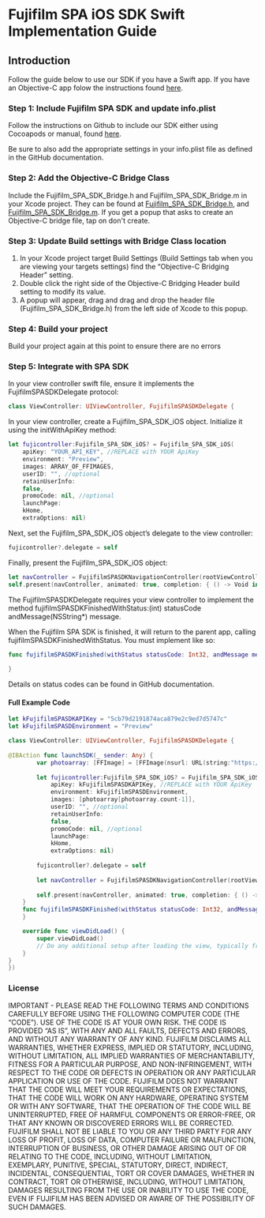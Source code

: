 # Fujifilm SPA iOS SDK Swift Implementation Guide

## Introduction
Follow the guide below to use our SDK if you have a Swift app. If you have an Objective-C app folow the instructions found [here](https://github.com/fujifilmssd/iOS-Fujifilm-SPA-SDK-SampleApp).

### Step 1: Include Fujifilm SPA SDK and update info.plist
Follow the instructions on Github to include our SDK either using Cocoapods or manual, found [here](https://github.com/fujifilmssd/iOS-Fujifilm-SPA-SDK-SampleApp).

Be sure to also add the appropriate settings in your info.plist file as defined in the GitHub documentation.

### Step 2: Add the Objective-C Bridge Class
Include the Fujifilm_SPA_SDK_Bridge.h and Fujifilm_SPA_SDK_Bridge.m in your Xcode project. They can be found at  [Fujifilm_SPA_SDK_Bridge.h](https://github.com/fujifilmssd/iOS-Fujifilm-SPA-SDK-SampleApp/blob/master/SwiftSupport/Fujifilm_SPA_SDK_Bridge.h), and [Fujifilm_SPA_SDK_Bridge.m](https://github.com/fujifilmssd/iOS-Fujifilm-SPA-SDK-SampleApp/blob/master/SwiftSupport/Fujifilm_SPA_SDK_Bridge.m). If you get a popup that asks to create an Objective-C bridge file, tap on don't create.

### Step 3: Update Build settings with Bridge Class location
1. In your Xcode project target Build Settings (Build Settings tab when you are viewing your targets settings) find the “Objective-C Bridging Header” setting. 
2. Double click the right side of the Objective-C Bridging Header build setting to modify its value. 
3. A popup will appear, drag and drag and drop the header file (Fujifilm_SPA_SDK_Bridge.h) from the left side of Xcode to this popup.

### Step 4: Build your project
Build your project again at this point to ensure there are no errors

### Step 5: Integrate with SPA SDK
In your view controller swift file, ensure it implements the FujifilmSPASDKDelegate protocol:
```swift
class ViewController: UIViewController, FujifilmSPASDKDelegate {
```

In your view controller, create a Fujifilm_SPA_SDK_iOS object. Initialize it using the initWithApiKey method:

```swift
let fujicontroller:Fujifilm_SPA_SDK_iOS? = Fujifilm_SPA_SDK_iOS(
    apiKey: "YOUR_API_KEY", //REPLACE with YOUR ApiKey
    environment: "Preview",
    images: ARRAY_OF_FFIMAGES,
    userID: "", //optional
    retainUserInfo:
    false,
    promoCode: nil, //optional
    launchPage:
    kHome,
    extraOptions: nil)
```

Next, set the Fujifilm_SPA_SDK_iOS object’s delegate to the view controller:

```swift
fujicontroller?.delegate = self
```

Finally, present the Fujifilm_SPA_SDK_iOS object:

```swift
let navController = FujifilmSPASDKNavigationController(rootViewController: fujicontroller!)
self.present(navController, animated: true, completion: { () -> Void in })
```

The FujifilmSPASDKDelegate requires your view controller to implement the method fujifilmSPASDKFinishedWithStatus:(int) statusCode andMessage(NSString*) message.

When the Fujifilm SPA SDK is finished, it will return to the parent app, calling fujifilmSPASDKFinishedWithStatus. You must implement like so:

```swift
func fujifilmSPASDKFinished(withStatus statusCode: Int32, andMessage message: String!) {
        
}
```
Details on status codes can be found in GitHub documentation.

#### Full Example Code

```swift
let kFujifilmSPASDKAPIKey = "5cb79d2191874aca879e2c9ed7d5747c"
let kFujifilmSPASDEnvironment = "Preview"

class ViewController: UIViewController, FujifilmSPASDKDelegate {
   
@IBAction func launchSDK(_ sender: Any) {
        var photoarray: [FFImage] = [FFImage(nsurl: URL(string:"https://webservices.fujifilmesys.com/venus/imagebank/fujifilmCamera.jpg")!)]
        
        let fujicontroller:Fujifilm_SPA_SDK_iOS? = Fujifilm_SPA_SDK_iOS(
            apiKey: kFujifilmSPASDKAPIKey, //REPLACE with YOUR ApiKey
            environment: kFujifilmSPASDEnvironment,
            images: [photoarray[photoarray.count-1]],
            userID: "", //optional
            retainUserInfo:
            false,
            promoCode: nil, //optional
            launchPage:
            kHome,
            extraOptions: nil)
     
        fujicontroller?.delegate = self
        
        let navController = FujifilmSPASDKNavigationController(rootViewController: fujicontroller!)
        
        self.present(navController, animated: true, completion: { () -> Void in })
    }
    func fujifilmSPASDKFinished(withStatus statusCode: Int32, andMessage message: String) {
    }

    override func viewDidLoad() {
        super.viewDidLoad()
        // Do any additional setup after loading the view, typically from a nib.
    }
}
})
```
### License
IMPORTANT - PLEASE READ THE FOLLOWING TERMS AND CONDITIONS CAREFULLY BEFORE USING THE FOLLOWING COMPUTER CODE (THE “CODE”). USE OF THE CODE IS AT YOUR OWN RISK. THE CODE IS PROVIDED “AS IS”, WITH ANY AND ALL FAULTS, DEFECTS AND ERRORS, AND WITHOUT ANY WARRANTY OF ANY KIND. FUJIFILM DISCLAIMS ALL WARRANTIES, WHETHER EXPRESS, IMPLIED OR STATUTORY, INCLUDING, WITHOUT LIMITATION, ALL IMPLIED WARRANTIES OF MERCHANTABILITY, FITNESS FOR A PARTICULAR PURPOSE, AND NON-INFRINGEMENT, WITH RESPECT TO THE CODE OR DEFECTS IN OPERATION OR ANY PARTICULAR APPLICATION OR USE OF THE CODE. FUJIFILM DOES NOT WARRANT THAT THE CODE WILL MEET YOUR REQUIREMENTS OR EXPECTATIONS, THAT THE CODE WILL WORK ON ANY HARDWARE, OPERATING SYSTEM OR WITH ANY SOFTWARE, THAT THE OPERATION OF THE CODE WILL BE UNINTERRUPTED, FREE OF HARMFUL COMPONENTS OR ERROR-FREE, OR THAT ANY KNOWN OR DISCOVERED ERRORS WILL BE CORRECTED.
FUJIFILM SHALL NOT BE LIABLE TO YOU OR ANY THIRD PARTY FOR ANY LOSS OF PROFIT, LOSS OF DATA, COMPUTER FAILURE OR MALFUNCTION, INTERRUPTION OF BUSINESS, OR OTHER DAMAGE ARISING OUT OF OR RELATING TO THE CODE, INCLUDING, WITHOUT LIMITATION, EXEMPLARY, PUNITIVE, SPECIAL, STATUTORY, DIRECT, INDIRECT, INCIDENTAL, CONSEQUENTIAL, TORT OR COVER DAMAGES, WHETHER IN CONTRACT, TORT OR OTHERWISE, INCLUDING, WITHOUT LIMITATION, DAMAGES RESULTING FROM THE USE OR INABILITY TO USE THE CODE, EVEN IF FUJIFILM HAS BEEN ADVISED OR AWARE OF THE POSSIBILITY OF SUCH DAMAGES.
